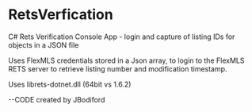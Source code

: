 # RetsVerfication
C# Rets Verification Console App - login and capture of listing IDs for objects in a JSON file

Uses FlexMLS credentials stored in a Json array, to login to the FlexMLS RETS server to retrieve listing number and modification timestamp.

Uses librets-dotnet.dll (64bit vs 1.6.2)

--CODE created by JBodiford
